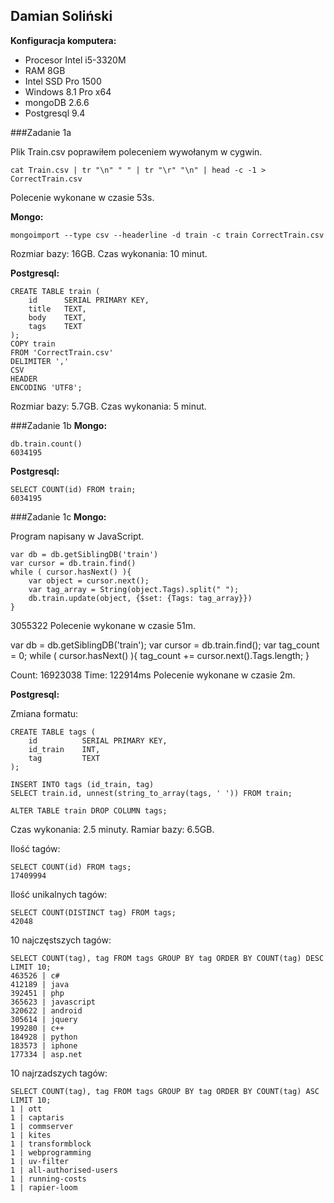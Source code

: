 ## Damian Soliński

**Konfiguracja komputera:**
- Procesor Intel i5-3320M
- RAM 8GB
- Intel SSD Pro 1500
- Windows 8.1 Pro x64
- mongoDB 2.6.6
- Postgresql 9.4

###Zadanie 1a

Plik Train.csv poprawiłem poleceniem wywołanym w cygwin.
```
cat Train.csv | tr "\n" " " | tr "\r" "\n" | head -c -1 > CorrectTrain.csv
```
Polecenie wykonane w czasie 53s.

**Mongo:**
```
mongoimport --type csv --headerline -d train -c train CorrectTrain.csv
```
Rozmiar bazy: 16GB. 
Czas wykonania: 10 minut.

**Postgresql:**
```
CREATE TABLE train (
    id    	SERIAL PRIMARY KEY,
    title 	TEXT,
    body  	TEXT,
    tags  	TEXT
);
COPY train
FROM 'CorrectTrain.csv'
DELIMITER ',' 
CSV 
HEADER 
ENCODING 'UTF8'; 
```
Rozmiar bazy:  5.7GB. 
Czas wykonania: 5 minut.

###Zadanie 1b
**Mongo:**
```
db.train.count()
6034195
```
**Postgresql:**
```
SELECT COUNT(id) FROM train;
6034195
```
###Zadanie 1c
**Mongo:**


Program napisany w JavaScript.
```
var db = db.getSiblingDB('train')
var cursor = db.train.find()
while ( cursor.hasNext() ){
	var object = cursor.next();
	var tag_array = String(object.Tags).split(" ");
	db.train.update(object, {$set: {Tags: tag_array}})
}
```
3055322
Polecenie wykonane w czasie 51m.


var db = db.getSiblingDB('train');
var cursor = db.train.find();
var tag_count = 0;
while ( cursor.hasNext() ){
	tag_count += cursor.next().Tags.length;
}

Count: 16923038
Time: 122914ms
Polecenie wykonane w czasie 2m.

**Postgresql:**

Zmiana formatu:
```
CREATE TABLE tags (
    id    		SERIAL PRIMARY KEY,
    id_train 	INT,
    tag  		TEXT
);

INSERT INTO tags (id_train, tag)
SELECT train.id, unnest(string_to_array(tags, ' ')) FROM train;

ALTER TABLE train DROP COLUMN tags;
```
Czas wykonania: 2.5 minuty.
Ramiar bazy: 6.5GB.

Ilość tagów:
```
SELECT COUNT(id) FROM tags;
17409994
```
Ilość unikalnych tagów:
```
SELECT COUNT(DISTINCT tag) FROM tags;
42048
```
10 najczęstszych tagów:
```
SELECT COUNT(tag), tag FROM tags GROUP BY tag ORDER BY COUNT(tag) DESC LIMIT 10;
463526 | c#
412189 | java
392451 | php
365623 | javascript
320622 | android
305614 | jquery
199280 | c++
184928 | python
183573 | iphone
177334 | asp.net
```
10 najrzadszych tagów:
```
SELECT COUNT(tag), tag FROM tags GROUP BY tag ORDER BY COUNT(tag) ASC LIMIT 10;
1 | ott
1 | captaris
1 | commserver
1 | kites
1 | transformblock
1 | webprogramming
1 | uv-filter
1 | all-authorised-users
1 | running-costs
1 | rapier-loom 
```
